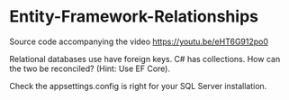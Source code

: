 # Entity-Framework-Relationships
Source code accompanying the video https://youtu.be/eHT6G912po0

Relational databases use have foreign keys. C# has collections. How can the two be reconciled? (Hint: Use EF Core).

Check the appsettings.config is right for your SQL Server installation.
